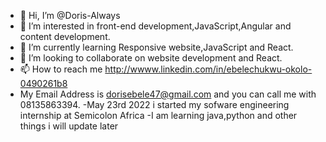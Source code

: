 - 👋 Hi, I’m @Doris-Always
- 👀 I’m interested in front-end development,JavaScript,Angular and content development.
- 🌱 I’m currently learning Responsive website,JavaScript and React.
- 💞️ I’m looking to collaborate on website development and React.
- 📫 How to reach me http://wwww.linkedin.com/in/ebelechukwu-okolo-0490261b8 
- My Email Address is dorisebele47@gmail.com and you can call me with 08135863394.
-May 23rd 2022 i started my sofware engineering internship at Semicolon Africa
-I am learning java,python and other things i will update later

<!---
Doris-Always/Doris-Always is a ✨ special ✨ repository because its `README.md` (this file) appears on your GitHub profile.
You can click the Preview link to take a look at your changes.
--->
